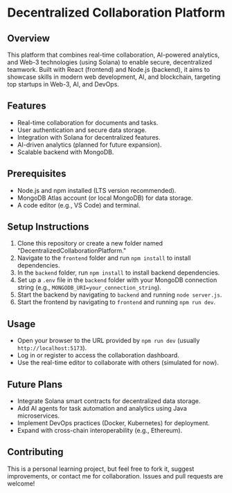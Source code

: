 # Decentralized Collaboration Platform

## Overview
This platform that combines real-time collaboration, AI-powered analytics, and Web-3 technologies (using Solana) to enable secure, decentralized teamwork. Built with React (frontend) and Node.js (backend), it aims to showcase skills in modern web development, AI, and blockchain, targeting top startups in Web-3, AI, and DevOps.

## Features
- Real-time collaboration for documents and tasks.
- User authentication and secure data storage.
- Integration with Solana for decentralized features.
- AI-driven analytics (planned for future expansion).
- Scalable backend with MongoDB.

## Prerequisites
- Node.js and npm installed (LTS version recommended).
- MongoDB Atlas account (or local MongoDB) for data storage.
- A code editor (e.g., VS Code) and terminal.

## Setup Instructions
1. Clone this repository or create a new folder named "DecentralizedCollaborationPlatform."
2. Navigate to the `frontend` folder and run `npm install` to install dependencies.
3. In the `backend` folder, run `npm install` to install backend dependencies.
4. Set up a `.env` file in the `backend` folder with your MongoDB connection string (e.g., `MONGODB_URI=your_connection_string`).
5. Start the backend by navigating to `backend` and running `node server.js`.
6. Start the frontend by navigating to `frontend` and running `npm run dev`.

## Usage
- Open your browser to the URL provided by `npm run dev` (usually `http://localhost:5173`).
- Log in or register to access the collaboration dashboard.
- Use the real-time editor to collaborate with others (simulated for now).

## Future Plans
- Integrate Solana smart contracts for decentralized data storage.
- Add AI agents for task automation and analytics using Java microservices.
- Implement DevOps practices (Docker, Kubernetes) for deployment.
- Expand with cross-chain interoperability (e.g., Ethereum).

## Contributing
This is a personal learning project, but feel free to fork it, suggest improvements, or contact me for collaboration. Issues and pull requests are welcome!

